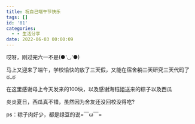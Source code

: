 ```yaml
---
title: 祝自己端午节快乐
tags: []
id: '81'
categories:
  - - 生活分享
date: 2022-06-03 00:00:09
---
```


哎呀，刚过完六一不是(●'◡'●)

马上又迎来了端午，学校愉快的放了三天假，又能在宿舍~~躺三天~~研究三天代码了ಥ\_ಥ

在这里感谢母上今天发来的100块，以及感谢海钰姐送来的粽子以及西瓜

炎炎夏日，西瓜真不错，虽然因为舍友还没回校没得吃?

ps：粽子肉好少，都是绿豆的说=￣ω￣=

